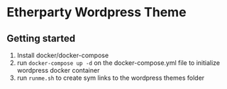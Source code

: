 # Etherparty Wordpress Theme

## Getting started

1) Install docker/docker-compose
2) run `docker-compose up -d` on the docker-compose.yml file to initialize wordpress docker container
3) run `runme.sh` to create sym links to the wordpress themes folder
